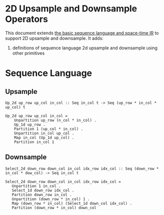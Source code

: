 # 2D Upsample and Downsample Operators
This document extends [the basic sequence language and space-time IR](Basic.md) to support 2D upsample and downsample.
It adds:
1. definitions of sequence language 2d upsample and downsample using other primitives

# Sequence Language
## Upsample
`Up_2d up_row up_col in_col :: Seq in_col t -> Seq (up_row * in_col * up_col) t`
```
Up_2d up_row up_col in_col = 
    Unpartition up_row (n_col * in_col) .
    Up_1d up_row .
    Partition 1 (up_col * in_col) .
    Unpartition in_col up_col .
    Map in_col (Up_1d up_col) .
    Partition in_col 1
```

## Downsample
`Select_2d down_row down_col in_col idx_row idx_col :: Seq (down_row * in_col * dow_col) -> Seq in_col t`
```
Select_2d down_row down_col in_col idx_row idx_col =
   Unpartition 1 in_col .
   Select_1d down_row idx_col .
   Partition down_row in_col .
   Unpartition (down_row * in_col) 1 .
   Map (down_row * in_col) (Select_1d down_col idx_col) . 
   Partition (down_row * in_col) down_col
```
